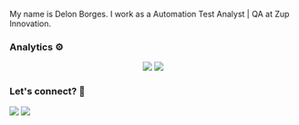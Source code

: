 My name is Delon Borges. I work as a Automation Test Analyst | QA at Zup Innovation.

### Analytics ⚙️

<p align="center">
  <img src ="https://github-readme-stats.vercel.app/api?username=delonborges&show_icons=true&count_private=true&theme=darcula&hide_border=true&hide=issues,contribs&include_all_commits=true&bg_color=00000000">
  <img src ="https://github-readme-stats.vercel.app/api/top-langs/?username=delonborges&layout=compact&hide_border=true&theme=darcula&bg_color=00000000&langs_count=10&hide=jupyter%20notebook,tex,css,php">
</p>

### Let's connect? 🤝

<p align="left">

<a href="https://www.linkedin.com/in/delonborges/"><img src="https://img.shields.io/badge/-LinkedIn-0077B5?style=flat&logo=Linkedin&logoColor=white"/></a>
<a href="https://medium.com/@delonborges"><img src="https://img.shields.io/badge/-Medium-%2312100E?style=flat&logo=medium&logoColor=white"/></a>

</p>
